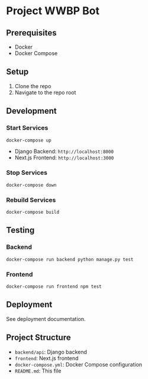 # Project WWBP Bot

## Prerequisites
- Docker
- Docker Compose

## Setup
1. Clone the repo
2. Navigate to the repo root

## Development

### Start Services
`docker-compose up`
- Django Backend: `http://localhost:8000`
- Next.js Frontend: `http://localhost:3000`

### Stop Services
`docker-compose down`

### Rebuild Services
`docker-compose build`

## Testing

### Backend
`docker-compose run backend python manage.py test`

### Frontend
`docker-compose run frontend npm test`

## Deployment
See deployment documentation.

## Project Structure
- `backend/api`: Django backend
- `frontend`: Next.js frontend
- `docker-compose.yml`: Docker Compose configuration
- `README.md`: This file